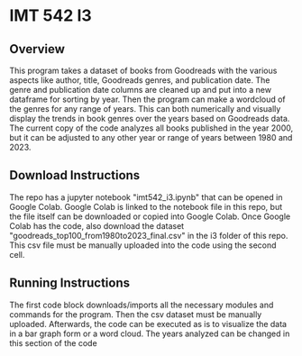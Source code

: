 # IMT 542 I3

## Overview
This program takes a dataset of books from Goodreads with the various aspects like author, title, Goodreads genres, and publication date. The genre and publication date columns are cleaned up and put into a new dataframe for sorting by year. Then the program can make a wordcloud of the genres for any range of years. This can both numerically and visually display the trends in book genres over the years based on Goodreads data. The current copy of the code analyzes all books published in the year 2000, but it can be adjusted to any other year or range of years between 1980 and 2023. 

## Download Instructions
The repo has a jupyter notebook "imt542_i3.ipynb" that can be opened in Google Colab. Google Colab is linked to the notebook file in this repo, but the file itself can be downloaded or copied into Google Colab. Once Google Colab has the code, also download the dataset "goodreads_top100_from1980to2023_final.csv" in the i3 folder of this repo. This csv file must be manually uploaded into the code using the second cell. 

## Running Instructions
The first code block downloads/imports all the necessary modules and commands for the program. Then the csv dataset must be manually uploaded. Afterwards, the code can be executed as is to visualize the data in a bar graph form or a word cloud. The years analyzed can be changed in this section of the code

``` # Join together a year's worth of book genres into one string, cleaning it up so it's just words and spaces # Rename genre_text_2000 to match the year/years chosen to analyze # One issue I couldn't figure out how to resolve - if a genre tag is more than one word, it gets split up and can't be linked together # Like "Young Adult" becomes "Young" and "Adult" in the eyes of the code genre_text_2000 = " ".join(dfs_by_year[2000]['genres']) genre_text_2000 = genre_text_2000.replace("[", "").replace("]", "").replace("'", "").replace(",", "") print(genre_text_2000)
```
